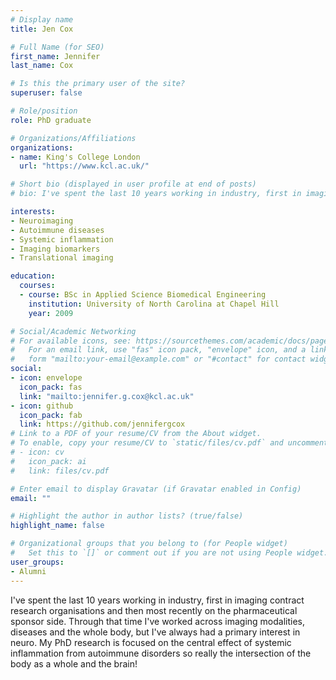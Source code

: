 ```yaml
---
# Display name
title: Jen Cox

# Full Name (for SEO)
first_name: Jennifer
last_name: Cox

# Is this the primary user of the site?
superuser: false

# Role/position
role: PhD graduate

# Organizations/Affiliations
organizations:
- name: King's College London
  url: "https://www.kcl.ac.uk/"

# Short bio (displayed in user profile at end of posts)
# bio: I've spent the last 10 years working in industry, first in imaging contract research organisations and then most recently on the pharmaceutical sponsor side. Through that time I've worked across imaging modalities, diseases and the whole body, but I've always had a primary interest in neuro. My PhD research is focused on the central effect of systemic inflammation from autoimmune disorders so really the intersection of the body as a whole and the brain!

interests:
- Neuroimaging
- Autoimmune diseases
- Systemic inflammation
- Imaging biomarkers
- Translational imaging

education:
  courses:
  - course: BSc in Applied Science Biomedical Engineering
    institution: University of North Carolina at Chapel Hill
    year: 2009

# Social/Academic Networking
# For available icons, see: https://sourcethemes.com/academic/docs/page-builder/#icons
#   For an email link, use "fas" icon pack, "envelope" icon, and a link in the
#   form "mailto:your-email@example.com" or "#contact" for contact widget.
social:
- icon: envelope
  icon_pack: fas
  link: "mailto:jennifer.g.cox@kcl.ac.uk"
- icon: github
  icon_pack: fab
  link: https://github.com/jennifergcox
# Link to a PDF of your resume/CV from the About widget.
# To enable, copy your resume/CV to `static/files/cv.pdf` and uncomment the lines below.
# - icon: cv
#   icon_pack: ai
#   link: files/cv.pdf

# Enter email to display Gravatar (if Gravatar enabled in Config)
email: ""

# Highlight the author in author lists? (true/false)
highlight_name: false

# Organizational groups that you belong to (for People widget)
#   Set this to `[]` or comment out if you are not using People widget.
user_groups:
- Alumni
---
```


I've spent the last 10 years working in industry, first in imaging contract research organisations and then most recently on the pharmaceutical sponsor side. Through that time I've worked across imaging modalities, diseases and the whole body, but I've always had a primary interest in neuro. My PhD research is focused on the central effect of systemic inflammation from autoimmune disorders so really the intersection of the body as a whole and the brain!

